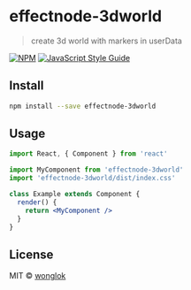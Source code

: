# effectnode-3dworld

> create 3d world with markers in userData

[![NPM](https://img.shields.io/npm/v/effectnode-3dworld.svg)](https://www.npmjs.com/package/effectnode-3dworld) [![JavaScript Style Guide](https://img.shields.io/badge/code_style-standard-brightgreen.svg)](https://standardjs.com)

## Install

```bash
npm install --save effectnode-3dworld
```

## Usage

```jsx
import React, { Component } from 'react'

import MyComponent from 'effectnode-3dworld'
import 'effectnode-3dworld/dist/index.css'

class Example extends Component {
  render() {
    return <MyComponent />
  }
}
```

## License

MIT © [wonglok](https://github.com/wonglok)

